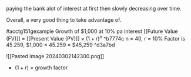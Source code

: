 paying the bank alot of interest at first then slowly decreasing over time.

Overall, a very good thing to take advantage of.

#acctg151gexample 
Growth of $1,000 at 10% pa interest
[[Future Value (FV)]] = [[Present Value (PV)]] $\times$ $(1 + r)^n$ ^b7774c
n = 40, r = 10%
Factor is 45.259,
$1,000 $\times$ 45.259 = $45,259 ^d3a7bd

![[Pasted image 20240302142300.png]]
- $(1 + r)$ = growth factor